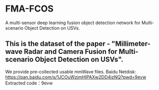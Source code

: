 # FMA-FCOS
A multi-sensor deep learning fusion object detection network for Multi-scenario Object Detection on USVs.

## This is the dataset of the paper - "Millimeter-wave Radar and Camera Fusion for Multi-scenario Object Detection on USVs".

We provide pre-collected usable mmWave files. Baidu Netdisk:
https://pan.baidu.com/s/1JCOuWzjmHlPAXw2DD4izNQ?pwd=9evw  Extracted code：9evw

